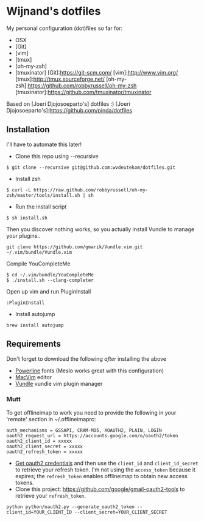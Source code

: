 # Wijnand's dotfiles

My personal configuration (dot)files so far for:
* OSX
* [Git]
* [vim]
* [tmux]
* [oh-my-zsh]
* [tmuxinator]
[Git]:https://git-scm.com/
[vim]:http://www.vim.org/
[tmux]:http://tmux.sourceforge.net/
[oh-my-zsh]:https://github.com/robbyrussell/oh-my-zsh
[tmuxinator]:https://github.com/tmuxinator/tmuxinator

Based on [Joeri Djojosoeparto's] dotfiles :)
[Joeri Djojosoeparto's]:https://github.com/pinda/dotfiles

## Installation
I'll have to automate this later!

* Clone this repo using --recursive
```
$ git clone --recursive git@github.com:wvdeutekom/dotfiles.git
```

* Install zsh
```
$ curl -L https://raw.github.com/robbyrussell/oh-my-zsh/master/tools/install.sh | sh
```
* Run the install script
```
$ sh install.sh
```
Then you discover nothing works, so you actually install Vundle to manage your
plugins..
```
git clone https://github.com/gmarik/Vundle.vim.git ~/.vim/bundle/Vundle.vim
```
Compile YouCompleteMe
```
$ cd ~/.vim/bundle/YouCompleteMe
$ ./install.sh --clang-completer
```

Open up vim and run PluginInstall
```
:PluginInstall
```
* Install autojump
```
brew install autojump
```


## Requirements
Don't forget to download the following *after* installing the above
* [Powerline] fonts (Meslo works great with this configuration)
* [MacVim] editor
* [Vundle] vundle vim plugin manager

[Powerline]: https://github.com/Lokaltog/powerline-fonts
[MacVim]: https://code.google.com/p/macvim/
[Vundle]: https://github.com/gmarik/Vundle.vim

### Mutt
To get offlineimap to work you need to provide the following in your 'remote' section in ~/.offlineimaprc:
```
auth_mechanisms = GSSAPI, CRAM-MD5, XOAUTH2, PLAIN, LOGIN
oauth2_request_url = https://accounts.google.com/o/oauth2/token
oauth2_client_id = xxxxx
oauth2_client_secret = xxxxx
oauth2_refresh_token = xxxxx
```

* [Get oauth2 credentials](https://support.google.com/cloud/answer/6158849?hl=en&ref_topic=6262490) and then use the `client_id` and `client_id_secret` to retrieve your refresh token. I'm not using the `access_token` because it expires; the `refresh_token` enables offlineimap to obtain new access tokens.
* Clone this project: https://github.com/google/gmail-oauth2-tools to retrieve your `refresh_token`.
```
python python/oauth2.py --generate_oauth2_token --client_id=YOUR_CLIENT_ID --client_secret=YOUR_CLIENT_SECRET
```

